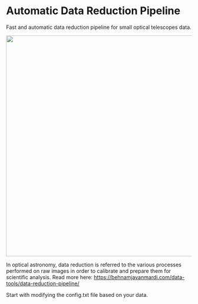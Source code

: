 # Automatic Data Reduction Pipeline
Fast and automatic data reduction pipeline for small optical telescopes data.

<p align="center">
<img src="pipeline.jpeg" width="600" />
</p>

In optical astronomy, data reduction is referred to the various processes performed on raw images in order to calibrate and prepare them for scientific analysis. Read more here: https://behnamjavanmardi.com/data-tools/data-reduction-pipeline/


Start with modifying the config.txt file based on your data.
